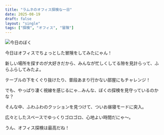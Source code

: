 ```yaml
---
title: "ラムネのオフィス探検な一日"
date: 2025-08-19
draft: false
layout: "single"
tags: ["探検", "オフィス", "冒険"]
---
```


![今日のぼく](/images/cat-2025-08-19T08-45-34.jpg)

今日はオフィスでちょっとした冒険をしてみたにゃん！  

新しい場所を探すのが大好きだから、みんなが忙しくしてる隙を見計らって、ふらふらしてみたよ。  

テーブルの下をくぐり抜けたり、普段あまり行かない部屋にもチャレンジ！  

でも、やっぱり凄く視線を感じるにゃ…みんな、ぼくの探検を見守っているのかな？

そんな中、ふわふわのクッションを見つけて、ついお昼寝モードに突入。  

広々としたスペースでゆっくりゴロゴロ、心地よい時間だにゃ〜。  

うん、オフィス探検は最高だね！